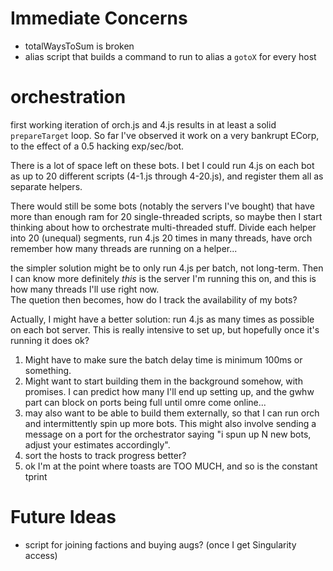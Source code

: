 # Immediate Concerns

- totalWaysToSum is broken
- alias script that builds a command to run to alias a `gotoX` for every host

# orchestration

first working iteration of orch.js and 4.js results in at least a solid
`prepareTarget` loop. So far I've observed it work on a very bankrupt ECorp,
to the effect of a 0.5 hacking exp/sec/bot.

There is a lot of space left on these bots. I bet I could run 4.js on each bot
as up to 20 different scripts (4-1.js through 4-20.js), and register them all as
separate helpers.

There would still be some bots (notably the servers I've bought) that have more
than enough ram for 20 single-threaded scripts, so maybe then I start thinking
about how to orchestrate multi-threaded stuff. Divide each helper into 20
(unequal) segments, run 4.js 20 times in many threads, have orch remember how
many threads are running on a helper...

the simpler solution might be to only run 4.js per batch, not long-term. Then I
can know more definitely *this* is the server I'm running this on, and this is
how many threads I'll use right now.  
The quetion then becomes, how do I track the availability of my bots?

Actually, I might have a better solution:
run 4.js as many times as possible on each bot server. This is really intensive
to set up, but hopefully once it's running it does ok?

1. Might have to make sure the batch delay time is minimum 100ms or something.
2. Might want to start building them in the background somehow, with promises.
  I can predict how many I'll end up setting up, and the gwhw part can block on
  ports being full until omre come online...
3. may also want to be able to build them externally, so that I can run orch and
  intermittently spin up more bots. This might also involve sending a message on
  a port for the orchestrator saying "i spun up N new bots, adjust your
  estimates accordingly".
4. sort the hosts to track progress better?
5. ok I'm at the point where toasts are TOO MUCH, and so is the constant tprint


# Future Ideas

- script for joining factions and buying augs? (once I get Singularity access)
